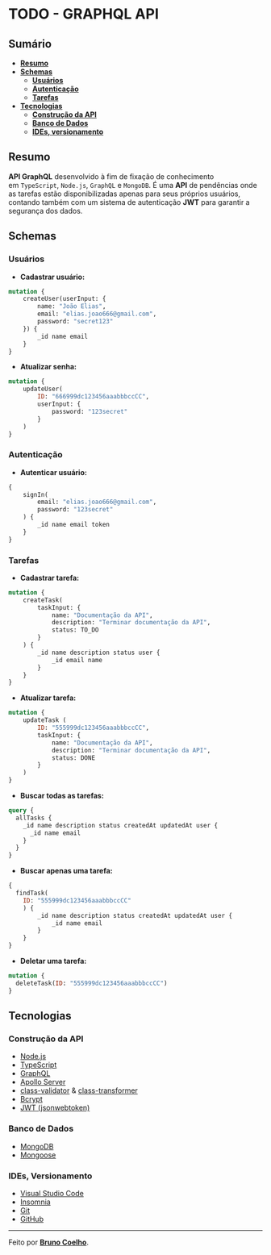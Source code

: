# TODO - GRAPHQL API

## Sumário

- **[Resumo](#resumo)**
- **[Schemas](#schemas)**
    - **[Usuários](#usuários)**
    - **[Autenticação](#autenticação)**
    - **[Tarefas](#tarefas)**
- **[Tecnologias](#tecnologias)**
    - **[Construção da API](#construção-da-api)**
    - **[Banco de Dados](#banco-de-dados)**
    - **[IDEs, versionamento](#ides-versionamento)**

## Resumo

**API GraphQL** desenvolvido à fim de fixação de conhecimento em `TypeScript`, `Node.js`, `GraphQL` e `MongoDB`. É uma **API** de pendências onde as tarefas estão disponibilizadas apenas para seus próprios usuários, contando também com um sistema de autenticação **JWT** para garantir a segurança dos dados.

## Schemas

### Usuários

-   **Cadastrar usuário:**

```graphql
mutation {
    createUser(userInput: { 
        name: "João Elias",
        email: "elias.joao666@gmail.com",
        password: "secret123"
    }) {
        _id name email
    }
}
```

-   **Atualizar senha:**

```graphql
mutation {
    updateUser(
        ID: "666999dc123456aaabbbccCC",
        userInput: {
            password: "123secret"
        }
    )
}
```

### Autenticação

-   **Autenticar usuário:**

```graphql
{
    signIn(
        email: "elias.joao666@gmail.com",
        password: "123secret"
    ) {
        _id name email token
    }
}
```

### Tarefas

-   **Cadastrar tarefa:**

```graphql
mutation {
    createTask(
        taskInput: {
            name: "Documentação da API",
            description: "Terminar documentação da API",
            status: TO_DO
        }
    ) {
        _id name description status user {
            _id email name
        }
    }
}
```

-   **Atualizar tarefa:**

```graphql
mutation {
    updateTask (
        ID: "555999dc123456aaabbbccCC",
        taskInput: {
            name: "Documentação da API",
            description: "Terminar documentação da API",
            status: DONE
        }
    )
}
```

- **Buscar todas as tarefas:**

```graphql
query {
  allTasks {
    _id name description status createdAt updatedAt user {
      _id name email
    }
  }
}
```

- **Buscar apenas uma tarefa:**

```graphql
{
  findTask(
    ID: "555999dc123456aaabbbccCC"
    ) {
        _id name description status createdAt updatedAt user {
            _id name email
        }
    }
}
```

- **Deletar uma tarefa:**

```graphql
mutation {
  deleteTask(ID: "555999dc123456aaabbbccCC")
}
```

## Tecnologias

### Construção da API
- [Node.js](https://nodejs.org/pt)
- [TypeScript](https://www.typescriptlang.org)
- [GraphQL](https://graphql.org)
- [Apollo Server](https://www.apollographql.com/docs/apollo-server)
- [class-validator](https://www.npmjs.com/package/class-validator) & [class-transformer](https://www.npmjs.com/package/class-transformer)
- [Bcrypt](https://www.npmjs.com/package/bcrypt)
- [JWT (jsonwebtoken)](https://www.npmjs.com/package/jsonwebtoken)

### Banco de Dados
- [MongoDB](https://www.mongodb.com/pt-br)
- [Mongoose](https://mongoosejs.com)


### IDEs, Versionamento
- [Visual Studio Code](https://code.visualstudio.com)
- [Insomnia](https://insomnia.rest)
- [Git](https://git-scm.com)
- [GitHub](https://github.com)

<hr />
Feito por <strong><a href="https://eubrunocoelho.vercel.app">Bruno Coelho</a></strong>.